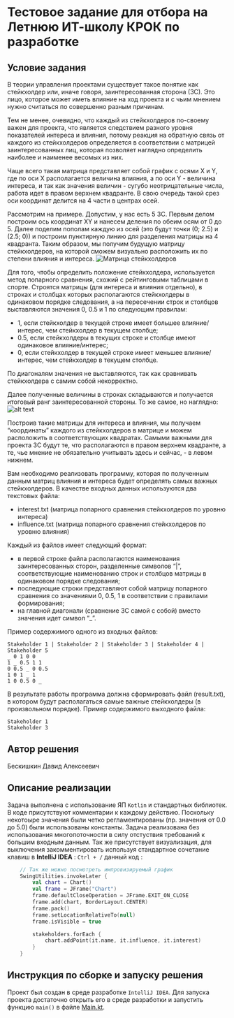 # Тестовое задание для отбора на Летнюю ИТ-школу КРОК по разработке

## Условие задания

В теории управления проектами существует такое понятие как стейкхолдер или, иначе говоря, заинтересованная сторона (ЗС).
Это лицо, которое может иметь влияние на ход проекта и с чьим мнением нужно считаться по совершенно разным причинам.

Тем не менее, очевидно, что каждый из стейкхолдеров по-своему важен для проекта, что является следствием разного уровня
показателей интереса и влияния, потому реакция на обратную связь от каждого из стейкхолдеров определяется в соответствии
с матрицей заинтересованных лиц, которая позволяет наглядно определить наиболее и наименее весомых из них.

Чаще всего такая матрица представляет собой график с осями X и Y, где по оси X располагается величина влияния, а по оси
Y - величина интереса, и так как значения величин - сугубо неотрицательные числа, работа идет в правом верхнем
квадранте. В свою очередь такой срез оси координат делится на 4 части в центрах осей.

Рассмотрим на примере. Допустим, у нас есть 5 ЗС. Первым делом построим ось координат XY и нанесем деления по обеим осям
от 0 до 5. Далее поделим пополам каждую из осей (это будут точки (0; 2.5) и (2.5; 0)) и построим пунктирную линию для
разделения матрицы на 4 квадранта. Таким образом, мы получим будущую матрицу стейкхолдеров, на которой сможем визуально
расположить их по степени влияния и интереса.
![Матрица стейкхолдеров](https://github.com/croc-code/school2024-test-task5/blob/master/stakeholders_matrix.png)

Для того, чтобы определить положение стейкхолдера, используется метод попарного сравнения, схожий с рейтинговыми
таблицами в спорте. Строятся матрицы (для интереса и влияния отдельно), в строках и столбцах которых располагаются
стейкхолдеры в одинаковом порядке следования, а на пересечении строк и столбцов выставляются значения 0, 0.5 и 1 по
следующим правилам:

- 1, если стейкхолдер в текущей строке имеет большее влияние/интерес, чем стейкхолдер в текущем столбце;
- 0.5, если стейкхолдеры в текущих строке и столбце имеют одинаковое влияние/интерес;
- 0, если стейкхолдер в текущей строке имеет меньшее влияние/интерес, чем стейкхолдер в текущем столбце.

По диагоналям значения не выставляются, так как сравнивать стейкхолдера с самим собой некорректно.

Далее полученные величины в строках складываются и получается итоговый ранг заинтересованной стороны. То же самое, но
наглядно:
![alt text](https://github.com/croc-code/school2024-test-task5/blob/master/pair_compair.png)

Построив такие матрицы для интереса и влияния, мы получаем “координаты” каждого из стейкхолдеров в матрице и можем
расположить в соответствующих квадратах.
Самыми важными для проекта ЗС будут те, что располагаются в правом верхнем квадранте, а те, чье мнение не обязательно
учитывать здесь и сейчас, - в левом нижнем.

Вам необходимо реализовать программу, которая по полученным данным матриц влияния и интереса будет определять самых
важных стейкхолдеров. В качестве входных данных используются два текстовых файла:

- interest.txt (матрица попарного сравнения стейкхолдеров по уровню интереса)
- influence.txt (матрица попарного сравнения стейкхолдеров по уровню влияния)

Каждый из файлов имеет следующий формат:

- в первой строке файла располагаются наименования заинтересованных сторон, разделенные символов “|”, соответствующие
  наименованию строк и столбцов матрицы в одинаковом порядке следования;
- последующие строки представляют собой матрицу попарного сравнения со значениями 0, 0.5, 1 в соответствии с правилами
  формирования;
- на главной диагонали (сравнение ЗС самой с собой) вместо значения идет символ “_”.

Пример содержимого одного из входных файлов:

```
Stakeholder 1 | Stakeholder 2 | Stakeholder 3 | Stakeholder 4 | Stakeholder 5
_ 0 1 0 0
1 _ 0.5 1 1
0 0.5 _ 0 0.5
1 0 1 _ 1
1 0 0.5 0 _
```

В результате работы программа должна сформировать файл (result.txt), в котором будут располагаться самые важные
стейкхолдеры (в произвольном порядке). Пример содержимого выходного файла:

```
Stakeholder 1
Stakeholder 3
```

## Автор решения

Бескишкин Давид Алексеевич

## Описание реализации

Задача выполнена с использование ЯП `Kotlin` и стандартных библиотек.
В коде присутствуют комментарии к каждому действию. Поскольку некотоыре значения были четко регламентированы
(пр. значения от 0.0 до 5.0) были использованы константы. Задача реализована без использования многопоточности в силу
отстуствия требований к большим входным данным.
Так же присутствует визуализация, для выключения закомментировать используя стандартное сочетание клавиш
в **IntelliJ IDEA** :  `Ctrl + /` данный код :
```kotlin
    // Так же можно посмотреть импровизируемый график
    SwingUtilities.invokeLater {
        val chart = Chart()
        val frame = JFrame("Chart")
        frame.defaultCloseOperation = JFrame.EXIT_ON_CLOSE
        frame.add(chart, BorderLayout.CENTER)
        frame.pack()
        frame.setLocationRelativeTo(null)
        frame.isVisible = true

        stakeholders.forEach {
            chart.addPoint(it.name, it.influence, it.interest)
        }
    }
```

## Инструкция по сборке и запуску решения

Проект был создан в среде разработкe `IntelliJ IDEA`. Для запуска проекта достаточно открыть его в среде разработки
и запустить функцию `main()` в файле [Main.kt](crock/src/main/kotlin/Main.kt).
